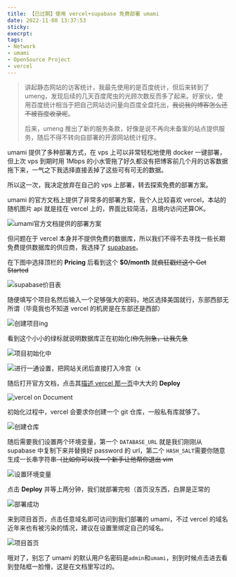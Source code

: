 ```yaml
---
title: 【已过期】使用 vercel+supabase 免费部署 umami
date: 2022-11-08 13:37:53
sticky:
execrpt:
tags:
- Network
- umami
- OpenSource Project
- vercel
---
```


> 讲起静态网站的访客统计，我最先使用的是百度统计，但后来转到了 umeng，发现后续的几天百度爬虫的光顾次数反而多了起来。好家伙，使用百度统计相当于把自己网站访问量向百度全盘托出，~~我说我的博客怎么还不被百度收录呢~~。
>
> 后来，umeng 推出了新的服务条款，好像是说不再向未备案的站点提供服务，随后不得不转向自部署的开源网站统计程序。

umami 提供了多种部署方式，在 vps 上可以非常轻松地使用 docker 一键部署，但上次 vps 到期时用 1Mbps 的小水管拖了好久都没有把博客前几个月的访客数据拖下来，一气之下我选择直接丢掉了这些可有可无的数据。

所以这一次，我决定放弃在自己的 vps 上部署，转去探索免费的部署方案。

umami 的官方文档上提供了非常多的部署方案，我个人比较喜欢 vercel，本站的随机图片 api 就是挂在 vercel 上的，界面比较简洁，且境内访问还算OK。

![umami官方文档提供的部署方案](https://cdn.zhullyb.top/uploads/2024/08/12/6369ee9308dc3.png)

但问题在于 vercel 本身并不提供免费的数据库，所以我们不得不去寻找一些长期免费提供数据库的供应商，我选择了 [supabase](https://supabase.com/pricing)。

在下图中选择顶栏的 **Pricing** 后看到这个 **$0/month** 就~~疯狂戳烂这个 Get Started~~

![supabase价目表](https://cdn.zhullyb.top/uploads/2024/08/12/6369ef8d3451e.png)

随便填写个项目名然后输入一个足够强大的密码，地区选择美国就行，东部西部无所谓（毕竟我也不知道 vercel 的机房是在东部还是西部）

![创建项目ing](https://cdn.zhullyb.top/uploads/2024/08/12/6369f03faba15.png)

看到这个小小的绿标就说明数据库正在初始化(~~你先别急，让我先急~~

![项目初始化中](https://cdn.zhullyb.top/uploads/2024/08/12/6369f0d98a59c.png)

![进行一通设置，把网站关闭后直接打入冷宫（x](https://cdn.zhullyb.top/uploads/2024/08/12/6369f209c27aa.png)

随后打开官方文档，点击其[描述 vercel 那一页](https://umami.is/docs/running-on-vercel)中大大的 **Deploy**

![vercel on Document](https://cdn.zhullyb.top/uploads/2024/08/12/6369f2bda5f78.png)

初始化过程中，vercel 会要求你创建一个 git 仓库，一般私有库就够了。

![创建仓库](https://cdn.zhullyb.top/uploads/2024/08/12/6369f33ccf6d0.png)

随后需要我们设置两个环境变量，第一个 `DATABASE_URL` 就是我们刚刚从 supabase 中复制下来并替换好 password 的 url，第二个 `HASH_SALT`需要你随意生成一长串字符串~~（比如你可以找一个新手让他帮你退出 vim~~

![设置环境变量](https://cdn.zhullyb.top/uploads/2024/08/12/6369f3adbd34d.png)

点击 **Deploy** 并等上两分钟，我们就部署完啦（首页没东西，白屏是正常的

![部署成功](https://cdn.zhullyb.top/uploads/2024/08/12/6369f58f6acd4.png)

来到项目首页，点击任意域名即可访问到我们部署的 umami，不过 vercel 的域名近年来也有被污染的情况，建议在设置里绑定自己的域名。

![项目首页](https://cdn.zhullyb.top/uploads/2024/08/12/6369f5ec7a0e2.png)

哦对了，别忘了 umami 的默认用户名密码是`admin`和`umami`，别到时候点击进去看到登陆框一脸懵，这是在文档里写过的。
